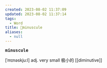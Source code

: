 ```yaml
---
created: 2023-08-02 11:37:09
updated: 2023-08-02 11:37:14
tags:
  - Word
title: 📖minuscule
aliases:
  - null
---
```


<pre><strong>minuscule</strong></pre>
[ˈmɪnəskju:l]
adj. very small 极⼩的
[[diminutive]]
